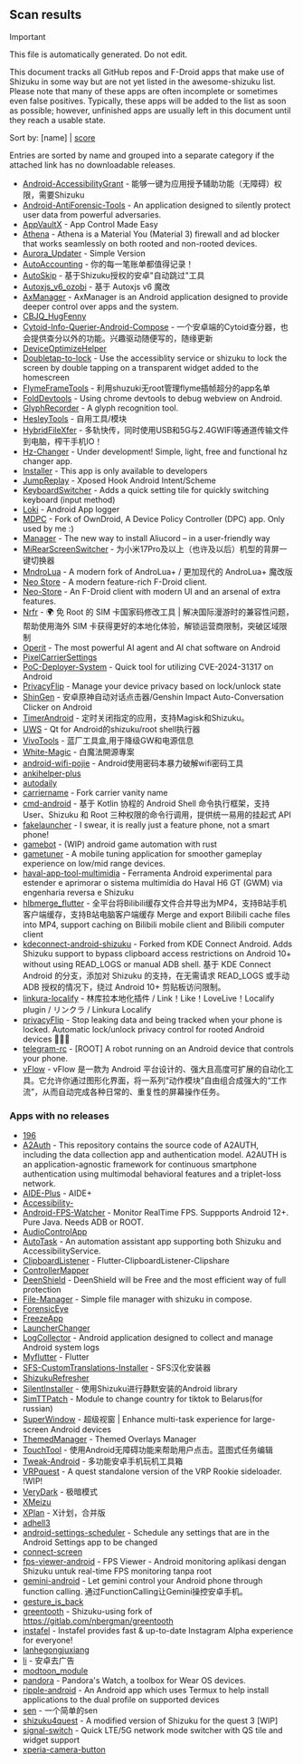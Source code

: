 ## Scan results
> [!IMPORTANT]
> This file is automatically generated. Do not edit.

This document tracks all GitHub repos and F-Droid apps that make use of Shizuku in some way but are not yet listed in the awesome-shizuku list. Please note that many of these apps are often incomplete or sometimes even false positives.
Typically, these apps will be added to the list as soon as possible; however, unfinished apps are usually left in this document until they reach a usable state.

Sort by: [name] | [score](SUMMARY_RANKED.md)

Entries are sorted by name and grouped into a separate category if the attached link has no downloadable releases.

 * [Android-AccessibilityGrant](https://github.com/MagicianGuo/Android-AccessibilityGrant) - 能够一键为应用授予辅助功能（无障碍）权限，需要Shizuku
 * [Android-AntiForensic-Tools](https://github.com/bakad3v/Android-AntiForensic-Tools) - An application designed to silently protect user data from powerful adversaries.
 * [AppVaultX](https://github.com/sunilpaulmathew/AppVaultX) - App Control Made Easy
 * [Athena](https://github.com/Kin69/Athena) - Athena is a Material You (Material 3) firewall and ad blocker that works seamlessly on both rooted and non-rooted devices.
 * [Aurora_Updater](https://github.com/TripleU613/Aurora_Updater) - Simple Version
 * [AutoAccounting](https://github.com/AutoAccountingOrg/AutoAccounting) - 你的每一笔账单都值得记录！
 * [AutoSkip](https://github.com/xjunz/AutoSkip) - 基于Shizuku授权的安卓"自动跳过"工具
 * [Autoxjs_v6_ozobi](https://github.com/ozobiozobi/Autoxjs_v6_ozobi) - 基于 Autoxjs v6 魔改
 * [AxManager](https://github.com/fahrez182/AxManager) - AxManager is an Android application designed to provide deeper control over apps and the system.
 * [CBJQ_HugFenny](https://github.com/LiuJiewenTT/CBJQ_HugFenny)
 * [Cytoid-Info-Querier-Android-Compose](https://github.com/Lyneon/Cytoid-Info-Querier-Android-Compose) - 一个安卓端的Cytoid查分器，也会提供查分以外的功能。兴趣驱动随便写的，随缘更新
 * [DeviceOptimizeHelper](https://github.com/sbmatch/DeviceOptimizeHelper)
 * [Doubletap-to-lock](https://github.com/albertcamus344/Doubletap-to-lock) - Use the accessiblity service or shizuku to lock the screen by double tapping on a transparent widget added to the homescreen
 * [FlymeFrameTools](https://github.com/Ruyue-Kinsenka/FlymeFrameTools) - 利用shuzuki无root管理flyme插帧超分的app名单
 * [FoldDevtools](https://github.com/achyuki/FoldDevtools) - Using chrome devtools to debug webview on Android.
 * [GlyphRecorder](https://github.com/aaa1115910/GlyphRecorder) - A glyph recognition tool.
 * [HesleyTools](https://github.com/ldh-star/HesleyTools) - 自用工具/模块
 * [HybridFileXfer](https://github.com/weixiansen574/HybridFileXfer) - 多轨快传，同时使用USB和5G与2.4GWIFI等通道传输文件到电脑，榨干手机IO！
 * [Hz-Changer](https://github.com/MARCOS-S-S/Hz-Changer) - Under development! Simple, light, free and functional hz changer app.
 * [Installer](https://github.com/huidoudour/Installer) - This app is only available to developers
 * [JumpReplay](https://github.com/FourTwooo/JumpReplay) - Xposed Hook Android Intent/Scheme
 * [KeyboardSwitcher](https://github.com/SgLy/KeyboardSwitcher) - Adds a quick setting tile for quickly switching keyboard (input method)
 * [Loki](https://github.com/trinadhthatakula/Loki) - Android App logger
 * [MDPC](https://github.com/MrRare2/MDPC) - Fork of OwnDroid, A Device Policy Controller (DPC) app. Only used by me :)
 * [Manager](https://github.com/Aliucord/Manager) - The new way to install Aliucord – in a user-friendly way
 * [MiRearScreenSwitcher](https://github.com/GoldenglowSusie/MiRearScreenSwitcher) - 为小米17Pro及以上（也许及以后）机型的背屏一键切换器
 * [MndroLua](https://github.com/Crescent-of-Maya/MndroLua) - A modern fork of AndroLua+ / 更加现代的 AndroLua+ 魔改版
 * [Neo Store](https://github.com/NeoApplications/Neo-Store) - A modern feature-rich F-Droid client.
 * [Neo-Store](https://github.com/NeoApplications/Neo-Store) - An F-Droid client with modern UI and an arsenal of extra features.
 * [Nrfr](https://github.com/Ackites/Nrfr) - 🌍 免 Root 的 SIM 卡国家码修改工具 | 解决国际漫游时的兼容性问题，帮助使用海外 SIM 卡获得更好的本地化体验，解锁运营商限制，突破区域限制
 * [Operit](https://github.com/AAswordman/Operit) - The most powerful AI agent and AI chat software on Android
 * [PixelCarrierSettings](https://github.com/iKirby/PixelCarrierSettings)
 * [PoC-Deployer-System](https://github.com/wqry085/PoC-Deployer-System) - Quick tool for utilizing CVE-2024-31317 on Android
 * [PrivacyFlip](https://github.com/dorumrr/privacyflip) - Manage your device privacy based on lock/unlock state
 * [ShinGen](https://github.com/Shio2077/ShinGen) - 安卓原神自动对话点击器/Genshin Impact Auto-Conversation Clicker on Android
 * [TimerAndroid](https://github.com/HNIdesu/TimerAndroid) - 定时关闭指定的应用，支持Magisk和Shizuku。
 * [UWS](https://github.com/UWillno/UWS) - Qt for Android的shizuku/root shell执行器
 * [VivoTools](https://github.com/ItosEO/VivoTools) - 蓝厂工具盒,用于降级GW和电源信息
 * [White-Magic](https://github.com/KennyYang0726/White-Magic) - 白魔法開源專案
 * [android-wifi-pojie](https://github.com/bszapp/android-wifi-pojie) - Android使用密码本暴力破解wifi密码工具
 * [ankihelper-plus](https://github.com/huhuswei/ankihelper-plus)
 * [autodaily](https://github.com/ParadiseZ/autodaily)
 * [carriername](https://github.com/IQUXAe/carriername) - Fork carrier vanity name
 * [cmd-android](https://github.com/niki914/cmd-android) - 基于 Kotlin 协程的 Android Shell 命令执行框架，支持 User、Shizuku 和 Root 三种权限的命令行调用，提供统一易用的挂起式 API
 * [fakelauncher](https://github.com/ZH-XiJun/fakelauncher) - I swear, it is really just a feature phone, not a smart phone!
 * [gamebot](https://github.com/tkkcc/gamebot) - (WIP) android game automation with rust
 * [gametuner](https://github.com/varunbala2237/gametuner) - A mobile tuning application for smoother gameplay experience on low/mid range devices.
 * [haval-app-tool-multimidia](https://github.com/bobaoapae/haval-app-tool-multimidia) - Ferramenta Android experimental para estender e aprimorar o sistema multimídia do Haval H6 GT (GWM) via engenharia reversa e Shizuku
 * [hlbmerge_flutter](https://github.com/molihuan/hlbmerge_flutter) - 全平台将Bilibili缓存文件合并导出为MP4，支持B站手机客户端缓存，支持B站电脑客户端缓存 Merge and export Bilibili cache files into MP4, support caching on Bilibili mobile client and Bilibili computer client
 * [kdeconnect-android-shizuku](https://github.com/Shoukaku39/kdeconnect-android-shizuku) - Forked from KDE Connect Android. Adds Shizuku support to bypass clipboard access restrictions on Android 10+ without using READ_LOGS or manual ADB shell. 基于 KDE Connect Android 的分支，添加对 Shizuku 的支持，在无需请求 READ_LOGS 或手动 ADB 授权的情况下，绕过 Android 10+ 剪贴板访问限制。
 * [linkura-localify](https://github.com/ChocoLZS/linkura-localify) - 林库拉本地化插件 / Link！Like！LoveLive！Localify plugin / リンクラ / Linkura Localify
 * [privacyFlip](https://github.com/dorumrr/privacyFlip) - Stop leaking data and being tracked when your phone is locked. Automatic lock/unlock privacy control for rooted Android devices 🔐📱✨
 * [telegram-rc](https://github.com/telegram-sms/telegram-rc) - [ROOT] A robot running on an Android device that controls your phone.
 * [vFlow](https://github.com/ChaoMixian/vFlow) - vFlow 是一款为 Android 平台设计的、强大且高度可扩展的自动化工具。它允许你通过图形化界面，将一系列“动作模块”自由组合成强大的“工作流”，从而自动完成各种日常的、重复性的屏幕操作任务。

### Apps with no releases

 * [196](https://github.com/starkjack1970/196)
 * [A2Auth](https://github.com/tangguiyuan/A2Auth) - This repository contains the source code of A2AUTH, including the data collection app and authentication model. A2AUTH is an application-agnostic framework for continuous smartphone authentication using multimodal behavioral features and a triplet-loss network.
 * [AIDE-Plus](https://github.com/2659170494/AIDE-Plus) - AIDE+
 * [Accessibility-](https://github.com/nai559/Accessibility-)
 * [Android-FPS-Watcher](https://github.com/WuDi-ZhanShen/Android-FPS-Watcher) - Monitor RealTime FPS. Suppports Android 12+. Pure Java. Needs ADB or ROOT.
 * [AudioControlApp](https://github.com/SwastikChamp2/AudioControlApp)
 * [AutoTask](https://github.com/xjunz/AutoTask) - An automation assistant app supporting both Shizuku and AccessibilityService.
 * [ClipboardListener](https://github.com/aa2013/ClipboardListener) - Flutter-ClipboardListener-Clipshare
 * [ControllerMapper](https://github.com/anhquan7826/ControllerMapper)
 * [DeenShield](https://github.com/alhaq-initiative/DeenShield) - DeenShield will be Free and the most efficient way of full protection 
 * [File-Manager](https://github.com/abusaeed-shuvo/File-Manager) - Simple file manager with shizuku in compose.
 * [ForensicEye](https://github.com/flxholle/ForensicEye)
 * [FreezeApp](https://github.com/JuneLeo/FreezeApp)
 * [LauncherChanger](https://github.com/Samuel095383/LauncherChanger)
 * [LogCollector](https://github.com/thekosa/LogCollector) - Android application designed to collect and manage Android system logs
 * [Myflutter](https://github.com/dhiiizt/Myflutter) - Flutter
 * [SFS-CustomTranslations-Installer](https://github.com/youfeng11/SFS-CustomTranslations-Installer) - SFS汉化安装器
 * [ShizukuRefresher](https://github.com/lyr341/ShizukuRefresher)
 * [SilentInstaller](https://github.com/MiyazKaori/SilentInstaller) - 使用Shizuku进行静默安装的Android library
 * [SimTTPatch](https://github.com/RecodeLiner/SimTTPatch) - Module to change country for tiktok to Belarus(for russian)
 * [SuperWindow](https://github.com/eiyooooo/SuperWindow) - 超级视窗 | Enhance multi-task experience for large-screen Android devices
 * [ThemedManager](https://github.com/Osanosa/ThemedManager) - Themed Overlays Manager
 * [TouchTool](https://github.com/mr-bogey/TouchTool) - 使用Android无障碍功能来帮助用户点击。蓝图式任务编辑
 * [Tweak-Android](https://github.com/lumkit/Tweak-Android) - 多功能安卓手机玩机工具箱
 * [VRPquest](https://github.com/JarJarBlinkz/VRPquest) - A quest standalone version of the VRP Rookie sideloader.  !WIP!
 * [VeryDark](https://github.com/wkbin/VeryDark) - 极暗模式
 * [XMeizu](https://github.com/ItosEO/XMeizu)
 * [XPlan](https://github.com/ItosEO/XPlan) - X计划，合并版
 * [adhell3](https://github.com/pascua28/adhell3)
 * [android-settings-scheduler](https://github.com/Turtlepaw/android-settings-scheduler) - Schedule any settings that are in the Android Settings app to be changed
 * [connect-screen](https://github.com/sherylynn/connect-screen)
 * [fps-viewer-android](https://github.com/moahaassy-design/fps-viewer-android) - FPS Viewer - Android monitoring aplikasi dengan Shizuku untuk real-time FPS monitoring tanpa root
 * [gemini-android](https://github.com/niki914/gemini-android) - Let gemini control your Android phone through function calling. 通过FunctionCalling让Gemini操控安卓手机。
 * [gesture_is_back](https://github.com/amrabdelhameeed/gesture_is_back)
 * [greentooth](https://github.com/qwerty12/greentooth) - Shizuku-using fork of https://gitlab.com/nbergman/greentooth
 * [instafel](https://github.com/Ecolify/instafel) - Instafel provides fast & up-to-date Instagram Alpha experience for everyone!
 * [lanhegongjuxiang](https://github.com/miounet11/lanhegongjuxiang)
 * [li](https://github.com/lousli/li) - 安卓去广告
 * [modtoon_module](https://github.com/Inhaleoxygen/modtoon_module)
 * [pandora](https://github.com/maisymoe/pandora) - Pandora's Watch, a toolbox for Wear OS devices.
 * [ripple-android](https://github.com/husmus00/ripple-android) - An Android app which uses Termux to help install applications to the dual profile on supported devices
 * [sen](https://github.com/Fansirsqi/sen) - 一个简单的sen
 * [shizuku4quest](https://github.com/metalex201/shizuku4quest) - A modified version of Shizuku for the quest 3 [WIP]
 * [signal-switch](https://github.com/hashim47j/signal-switch) - Quick LTE/5G network mode switcher with QS tile and widget support
 * [xperia-camera-button](https://github.com/aaronkh/xperia-camera-button)

